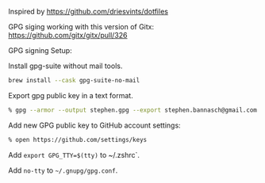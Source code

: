 Inspired by https://github.com/driesvints/dotfiles

GPG siging working with this version of Gitx: https://github.com/gitx/gitx/pull/326

GPG signing Setup:

Install gpg-suite without mail tools.

```sh
brew install --cask gpg-suite-no-mail
```

Export gpg public key in a text format.

```sh
% gpg --armor --output stephen.gpg --export stephen.bannasch@gmail.com
```

Add new GPG public key to GitHub account settings:

```sh
% open https://github.com/settings/keys
```

Add `export GPG_TTY=$(tty)` to ~/.zshrc`.

Add `no-tty` to `~/.gnupg/gpg.conf`.
